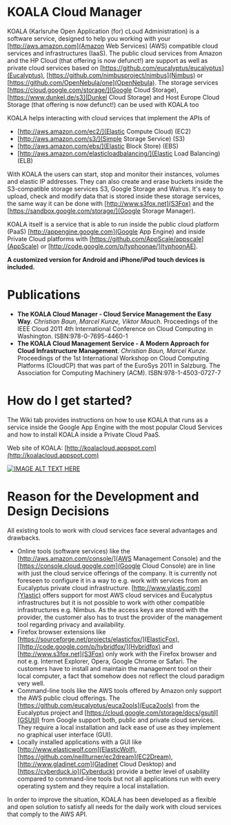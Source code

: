 # KOALA Cloud Manager

KOALA (Karlsruhe Open Application (for) cLoud Administration) is a software service, designed to help you working with your [http://aws.amazon.com](Amazon Web Services) (AWS) compatible cloud services and infrastructures (IaaS). The public cloud services from Amazon and the HP Cloud (that offering is now defunct!) are support as well as private cloud services based on [https://github.com/eucalyptus/eucalyptus](Eucalyptus), [https://github.com/nimbusproject/nimbus](Nimbus) or [https://github.com/OpenNebula/one](OpenNebula). The storage services [https://cloud.google.com/storage/](Google Cloud Storage), [https://www.dunkel.de/s3](Dunkel Cloud Storage) and Host Europe Cloud Storage (that offering is now defunct!) can be used with KOALA too

KOALA helps interacting with cloud services that implement the APIs of 

- [http://aws.amazon.com/ec2/](Elastic Compute Cloud) (EC2) 
- [http://aws.amazon.com/s3/](Simple Storage Service) (S3)
- [http://aws.amazon.com/ebs/](Elastic Block Store) (EBS) 
- [http://aws.amazon.com/elasticloadbalancing/](Elastic Load Balancing) (ELB)

With KOALA the users can start, stop and monitor their instances, volumes and elastic IP addresses. They can also create and erase buckets inside the S3-compatible storage services S3, Google Storage and Walrus. It's easy to upload, check and modify data that is stored inside these storage services, the same way it can be done with [http://www.s3fox.net](S3Fox) and the [https://sandbox.google.com/storage/](Google Storage Manager).

KOALA itself is a service that is able to run inside the public cloud platform (PaaS) [http://appengine.google.com](Google App Engine) and inside Private Cloud platforms with [https://github.com/AppScale/appscale](AppScale) or [http://code.google.com/p/typhoonae/](typhoonAE).

**A customized version for Android and iPhone/iPod touch devices is included.**

# Publications

- **The KOALA Cloud Manager - Cloud Service Management the Easy Way**. *Christian Baun, Marcel Kunze, Viktor Mauch*. Proceedings of the IEEE Cloud 2011 4th International Conference on Cloud Computing in Washington. ISBN:978-0-7695-4460-1
- **The KOALA Cloud Management Service - A Modern Approach for Cloud Infrastructure Management**. *Christian Baun, Marcel Kunze*. Proceedings of the 1st International Workshop on Cloud Computing Platforms (CloudCP) that was part of the EuroSys 2011 in Salzburg. The Association for Computing Machinery (ACM). ISBN:978-1-4503-0727-7

# How do I get started?

The Wiki tab provides instructions on how to use KOALA that runs as a service inside the Google App Engine with the most popular Cloud Services and how to install KOALA inside a Private Cloud PaaS.

Web site of KOALA: [http://koalacloud.appspot.com](http://koalacloud.appspot.com)

[![IMAGE ALT TEXT HERE](http://img.youtube.com/vi/S8pGPm-vSTk/0.jpg)](http://www.youtube.com/watch?v=S8pGPm-vSTk)

# Reason for the Development and Design Decisions

All existing tools to work with cloud services face several advantages and drawbacks.

- Online tools (software services) like the [http://aws.amazon.com/console/](AWS Management Console) and the [https://console.cloud.google.com](Google Cloud Console) are in line with just the cloud service offerings of the company. It is currently not foreseen to configure it in a way to e.g. work with services from an Eucalyptus private cloud infrastructure. [http://www.ylastic.com](Ylastic) offers support for most AWS cloud services and Eucalyptus infrastructures but it is not possible to work with other compatible infrastructures e.g. Nimbus. As the access keys are stored with the provider, the customer also has to trust the provider of the management tool regarding privacy and availability.
- Firefox browser extensions like [https://sourceforge.net/projects/elasticfox/](ElasticFox),[[http://code.google.com/p/hybridfox/](Hybridfox) and [http://www.s3fox.net](S3Fox) only work with the Firefox browser and not e.g. Internet Explorer, Opera, Google Chrome or Safari. The customers have to install and maintain the management tool on their local computer, a fact that somehow does not reflect the cloud paradigm very well.
- Command-line tools like the AWS tools offered by Amazon only support the AWS public cloud offerings. The [https://github.com/eucalyptus/euca2ools](Euca2ools) from the Eucalyptus project and [https://cloud.google.com/storage/docs/gsutil](GSUtil) from Google support both, public and private cloud services. They require a local installation and lack ease of use as they implement no graphical user interface (GUI).
- Locally installed applications with a GUI like [http://www.elasticwolf.com](ElasticWolf), [https://github.com/neillturner/ec2dream](EC2Dream), [http://www.gladinet.com](Gladinet Cloud Desktop) and [https://cyberduck.io](Cyberduck) provide a better level of usability compared to command-line tools but not all applications run with every operating system and they require a local installation.

In order to improve the situation, KOALA has been developed as a flexible and open solution to satisfy all needs for the daily work with cloud services that comply to the AWS API.
